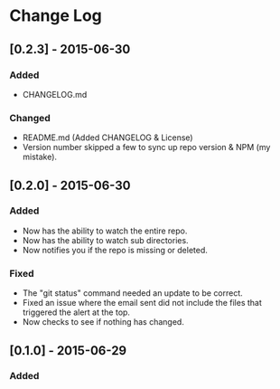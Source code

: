 # Change Log

## [0.2.3] - 2015-06-30
### Added
- CHANGELOG.md

### Changed
- README.md (Added CHANGELOG & License)
- Version number skipped a few to sync up repo version & NPM (my mistake).

## [0.2.0] - 2015-06-30
### Added
- Now has the ability to watch the entire repo.
- Now has the ability to watch sub directories.
- Now notifies you if the repo is missing or deleted.

### Fixed
- The "git status" command needed an update to be correct.
- Fixed an issue where the email sent did not include the files that triggered the alert at the top.
- Now checks to see if nothing has changed.

## [0.1.0] - 2015-06-29
### Added
- Initial Project Upload